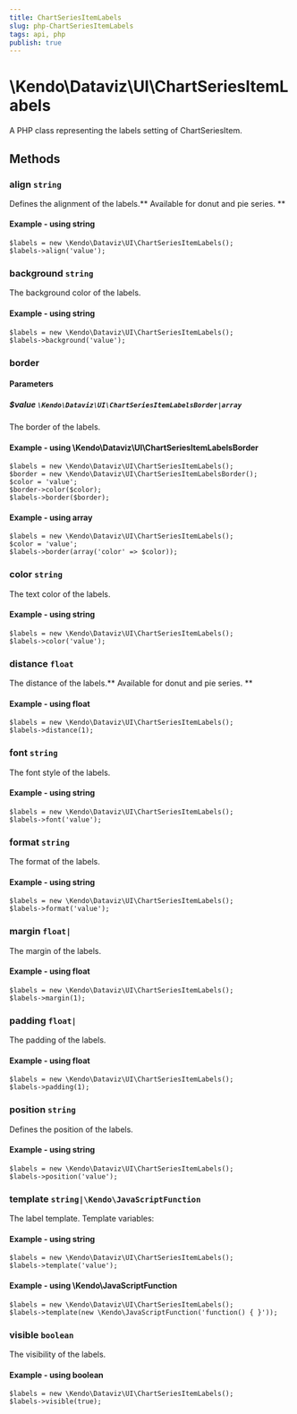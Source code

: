 ```yaml
---
title: ChartSeriesItemLabels
slug: php-ChartSeriesItemLabels
tags: api, php
publish: true
---
```


# \Kendo\Dataviz\UI\ChartSeriesItemLabels

A PHP class representing the labels setting of ChartSeriesItem.


## Methods

### align `string`

Defines the alignment of the labels.** Available for donut and pie series. **


#### Example - using string
    $labels = new \Kendo\Dataviz\UI\ChartSeriesItemLabels();
    $labels->align('value');

### background `string`

The background color of the labels.


#### Example - using string
    $labels = new \Kendo\Dataviz\UI\ChartSeriesItemLabels();
    $labels->background('value');

### border

#### Parameters

##### $value `\Kendo\Dataviz\UI\ChartSeriesItemLabelsBorder|array`

The border of the labels.


#### Example - using \Kendo\Dataviz\UI\ChartSeriesItemLabelsBorder

    $labels = new \Kendo\Dataviz\UI\ChartSeriesItemLabels();
    $border = new \Kendo\Dataviz\UI\ChartSeriesItemLabelsBorder();
    $color = 'value';
    $border->color($color);
    $labels->border($border);

#### Example - using array

    $labels = new \Kendo\Dataviz\UI\ChartSeriesItemLabels();
    $color = 'value';
    $labels->border(array('color' => $color));

### color `string`

The text color of the labels.


#### Example - using string
    $labels = new \Kendo\Dataviz\UI\ChartSeriesItemLabels();
    $labels->color('value');

### distance `float`

The distance of the labels.** Available for donut and pie series. **


#### Example - using float
    $labels = new \Kendo\Dataviz\UI\ChartSeriesItemLabels();
    $labels->distance(1);

### font `string`

The font style of the labels.


#### Example - using string
    $labels = new \Kendo\Dataviz\UI\ChartSeriesItemLabels();
    $labels->font('value');

### format `string`

The format of the labels.


#### Example - using string
    $labels = new \Kendo\Dataviz\UI\ChartSeriesItemLabels();
    $labels->format('value');

### margin `float|`

The margin of the labels.


#### Example - using float
    $labels = new \Kendo\Dataviz\UI\ChartSeriesItemLabels();
    $labels->margin(1);

### padding `float|`

The padding of the labels.


#### Example - using float
    $labels = new \Kendo\Dataviz\UI\ChartSeriesItemLabels();
    $labels->padding(1);

### position `string`

Defines the position of the labels.


#### Example - using string
    $labels = new \Kendo\Dataviz\UI\ChartSeriesItemLabels();
    $labels->position('value');

### template `string|\Kendo\JavaScriptFunction`

The label template. Template variables:


#### Example - using string
    $labels = new \Kendo\Dataviz\UI\ChartSeriesItemLabels();
    $labels->template('value');

#### Example - using \Kendo\JavaScriptFunction
    $labels = new \Kendo\Dataviz\UI\ChartSeriesItemLabels();
    $labels->template(new \Kendo\JavaScriptFunction('function() { }'));

### visible `boolean`

The visibility of the labels.


#### Example - using boolean
    $labels = new \Kendo\Dataviz\UI\ChartSeriesItemLabels();
    $labels->visible(true);

